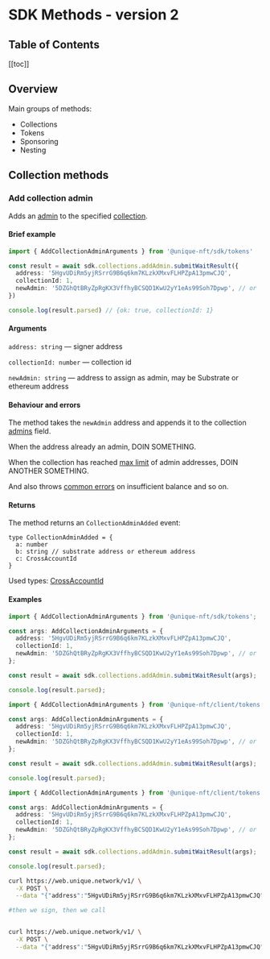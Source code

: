 # SDK Methods - version 2

## Table of Contents 
[[toc]]

## Overview

Main groups of methods:
- Collections
- Tokens
- Sponsoring
- Nesting


## Collection methods

### Add collection admin

Adds an [admin]() to the specified [collection]().

#### Brief example

```ts
import { AddCollectionAdminArguments } from '@unique-nft/sdk/tokens'

const result = await sdk.collections.addAdmin.submitWaitResult({
  address: '5HgvUDiRm5yjRSrrG9B6q6km7KLzkXMxvFLHPZpA13pmwCJQ',
  collectionId: 1,
  newAdmin: '5DZGhQtBRyZpRgKX3VffhyBCSQD1KwU2yY1eAs99Soh7Dpwp', // or '0x55e0C5f1026518a91CE060E9b9dE73BffE05EFBa'
})

console.log(result.parsed) // {ok: true, collectionId: 1}
```

#### Arguments

`address: string` — signer address

`collectionId: number` — collection id

`newAdmin: string` — address to assign as admin, may be Substrate or ethereum address

#### Behaviour and errors

The method takes the `newAdmin` address and appends it to the collection [admins]() field. 

When the address already an admin, DOIN SOMETHING.

When the collection has reached [max limit]() of admin addresses, DOIN ANOTHER SOMETHING.

And also throws [common errors]() on insufficient balance and so on. 

#### Returns

The method returns an `CollectionAdminAdded` event:

```ts:no-line-numbers
type CollectionAdminAdded = {
  a: number
  b: string // substrate address or ethereum address
  c: CrossAccountId
}
```

Used types: [CrossAccountId]()


#### Examples

<CodeGroup>
  <CodeGroupItem title="SDK">

```ts
import { AddCollectionAdminArguments } from '@unique-nft/sdk/tokens';

const args: AddCollectionAdminArguments = {
  address: '5HgvUDiRm5yjRSrrG9B6q6km7KLzkXMxvFLHPZpA13pmwCJQ',
  collectionId: 1,
  newAdmin: '5DZGhQtBRyZpRgKX3VffhyBCSQD1KwU2yY1eAs99Soh7Dpwp', // or '0x55e0C5f1026518a91CE060E9b9dE73BffE05EFBa'
};

const result = await sdk.collections.addAdmin.submitWaitResult(args);

console.log(result.parsed);
```
  </CodeGroupItem>


<CodeGroupItem title="iOS" active>


```ts
import { AddCollectionAdminArguments } from '@unique-nft/client/tokens';

const args: AddCollectionAdminArguments = {
  address: '5HgvUDiRm5yjRSrrG9B6q6km7KLzkXMxvFLHPZpA13pmwCJQ',
  collectionId: 1,
  newAdmin: '5DZGhQtBRyZpRgKX3VffhyBCSQD1KwU2yY1eAs99Soh7Dpwp', // or '0x55e0C5f1026518a91CE060E9b9dE73BffE05EFBa'
};

const result = await sdk.collections.addAdmin.submitWaitResult(args);

console.log(result.parsed);
```

  </CodeGroupItem>

<CodeGroupItem title="Android">


```ts
import { AddCollectionAdminArguments } from '@unique-nft/client/tokens';

const args: AddCollectionAdminArguments = {
  address: '5HgvUDiRm5yjRSrrG9B6q6km7KLzkXMxvFLHPZpA13pmwCJQ',
  collectionId: 1,
  newAdmin: '5DZGhQtBRyZpRgKX3VffhyBCSQD1KwU2yY1eAs99Soh7Dpwp', // or '0x55e0C5f1026518a91CE060E9b9dE73BffE05EFBa'
};

const result = await sdk.collections.addAdmin.submitWaitResult(args);

console.log(result.parsed);
```

</CodeGroupItem>

<CodeGroupItem title="REST">


```bash
curl https://web.unique.network/v1/ \
  -X POST \
  --data "{"address":"5HgvUDiRm5yjRSrrG9B6q6km7KLzkXMxvFLHPZpA13pmwCJQ","collectionId":1,"newAdmin":"5DZGhQtBRyZpRgKX3VffhyBCSQD1KwU2yY1eAs99Soh7Dpwp"}"

#then we sign, then we call


curl https://web.unique.network/v1/ \
  -X POST \
  --data "{"address":"5HgvUDiRm5yjRSrrG9B6q6km7KLzkXMxvFLHPZpA13pmwCJQ","collectionId":1,"newAdmin":"5DZGhQtBRyZpRgKX3VffhyBCSQD1KwU2yY1eAs99Soh7Dpwp"}'
```

  </CodeGroupItem>

</CodeGroup>

